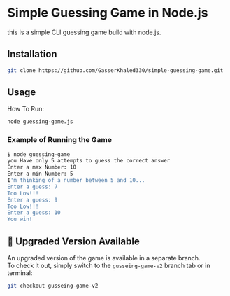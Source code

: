 # Simple Guessing Game in Node.js

this is a simple CLI guessing game build with node.js.

## Installation

```bash
git clone https://github.com/GasserKhaled330/simple-guessing-game.git
```

## Usage

How To Run:

```bash
node guessing-game.js
```

### Example of Running the Game

```bash
$ node guessing-game
you Have only 5 attempts to guess the correct answer
Enter a max Number: 10
Enter a min Number: 5
I'm thinking of a number between 5 and 10...
Enter a guess: 7
Too Low!!!
Enter a guess: 9
Too Low!!!
Enter a guess: 10
You win!
```

## 🔀 Upgraded Version Available

An upgraded version of the game is available in a separate branch.  
To check it out, simply switch to the `gusseing-game-v2` branch tab or in terminal:

```bash
git checkout gusseing-game-v2
```
